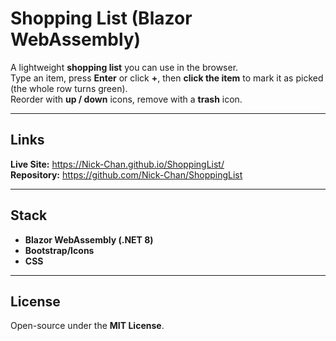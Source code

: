 # Shopping List (Blazor WebAssembly)

A lightweight **shopping list** you can use in the browser.  
Type an item, press **Enter** or click **+**, then **click the item** to mark it as picked (the whole row turns green).  
Reorder with **up / down** icons, remove with a **trash** icon.

---

## Links
**Live Site:** https://Nick-Chan.github.io/ShoppingList/  
**Repository:** https://github.com/Nick-Chan/ShoppingList

---

## Stack
- **Blazor WebAssembly (.NET 8)**
- **Bootstrap/Icons**
- **CSS**

---

## License
Open-source under the **MIT License**.
